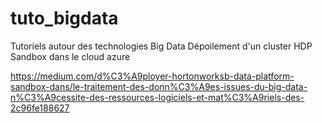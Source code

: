 # tuto_bigdata
Tutoriels autour des technologies Big Data
Dépoilement d'un cluster HDP Sandbox dans le cloud azure

https://medium.com/d%C3%A9ployer-hortonworksb-data-platform-sandbox-dans/le-traitement-des-donn%C3%A9es-issues-du-big-data-n%C3%A9cessite-des-ressources-logiciels-et-mat%C3%A9riels-des-2c96fe188627
